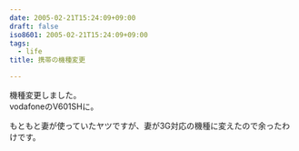 ```yaml
---
date: 2005-02-21T15:24:09+09:00
draft: false
iso8601: 2005-02-21T15:24:09+09:00
tags:
  - life
title: 携帯の機種変更

---
```


<div class="entry-body">
  <p>機種変更しました。<br />
    vodafoneのV601SHに。</p>

  <p>もともと妻が使っていたヤツですが、妻が3G対応の機種に変えたので余ったわけです。</p>
</div>
